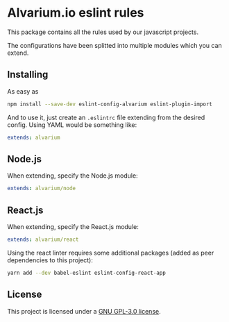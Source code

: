 Alvarium.io eslint rules
========================

This package contains all the rules used by our javascript projects.

The configurations have been splitted into multiple modules which you can
extend.

Installing
----------

As easy as

~~~bash
npm install --save-dev eslint-config-alvarium eslint-plugin-import
~~~

And to use it, just create an `.eslintrc` file extending from the desired config.
Using YAML would be something like:

~~~yaml
extends: alvarium
~~~

Node.js
-------

When extending, specify the Node.js module:

~~~yaml
extends: alvarium/node
~~~

React.js
--------


When extending, specify the React.js module:

~~~yaml
extends: alvarium/react
~~~

Using the react linter requires some additional packages (added as peer
dependencies to this project):

~~~bash
yarn add --dev babel-eslint eslint-config-react-app
~~~

License
-------

This project is licensed under a [GNU GPL-3.0 license][license].

[license]: ./LICENSE
